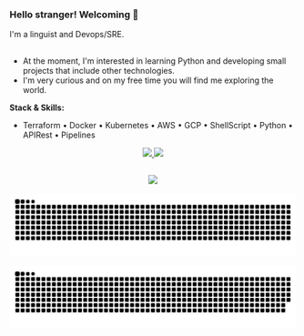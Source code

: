 ### Hello stranger! Welcoming 🍒

I'm a linguist and Devops/SRE.

##

- At the moment, I'm interested in learning Python and developing small projects that include other technologies.
- I'm very curious and on my free time you will find me exploring the world.

**Stack & Skills:**
- Terraform • Docker • Kubernetes • AWS • GCP • ShellScript • Python • APIRest • Pipelines

<div align="center">
  <a href="https://github.com/silmarasilva">
  <img height="180em" src="https://github-readme-stats.vercel.app/api?username=silmarasilva&show_icons=true&theme=dracula&include_all_commits=true&count_private=true"/>
  <img height="180em" src="https://github-readme-stats.vercel.app/api/top-langs/?username=silmarasilva&layout=compact&langs_count=7&theme=dracula"/>
  
  ##
   
  <a href="https://www.linkedin.com/in/silmara-eliza-de-paula-silva-564814141" target="_blank"><img src="https://img.shields.io/badge/-LinkedIn-%230077B5?style=for-the-badge&logo=linkedin&logoColor=white" target="_blank">
  </a> 
 
![Snake animation](https://github.com/silmarasilva/silmarasilva/blob/output/github-contribution-grid-snake.svg)

<picture>
  <source media="(prefers-color-scheme: dark)" srcset="https://raw.githubusercontent.com/platane/platane/output/github-contribution-grid-snake-dark.svg">
  <source media="(prefers-color-scheme: light)" srcset="https://raw.githubusercontent.com/platane/platane/output/github-contribution-grid-snake.svg">
  <img alt="github contribution grid snake animation" src="https://raw.githubusercontent.com/platane/platane/output/github-contribution-grid-snake.svg">
</picture>


 
</div>
